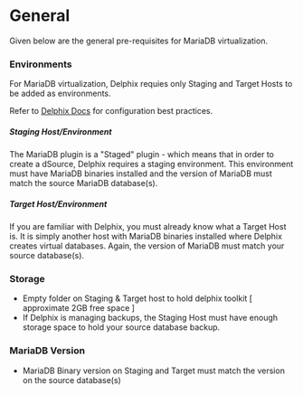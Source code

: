 # General

Given below are the general pre-requisites for MariaDB virtualization.

### Environments
For MariaDB virtualization, Delphix requies only Staging and Target Hosts to be added as environments. 

Refer to [Delphix Docs](https://docs.delphix.com/docs/configuration/performance-analytics-management/target-host-os-and-database-configuration-options) 
for configuration best practices. 

##### Staging Host/Environment
   The MariaDB plugin is a "Staged" plugin - which means that in order to create a dSource, Delphix requires a staging environment.
   This environment must have MariaDB binaries installed and the version of MariaDB must match the source MariaDB database(s).

##### Target Host/Environment
 If you are familiar with Delphix, you must already know what a Target Host is.
 It is simply another host with MariaDB binaries installed where Delphix creates virtual databases.
 Again, the version of MariaDB must match your source database(s).

### Storage
- Empty folder on Staging & Target host to hold delphix toolkit [ approximate 2GB free space ]
- If Delphix is managing backups, the Staging Host must have enough storage space to hold your source database backup.

### MariaDB Version
- MariaDB Binary version on Staging and Target must match the version on the source database(s)


